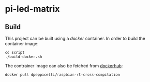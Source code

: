 # pi-led-matrix

## Build

This project can be built using a *docker* container.
In order to build the container image:

```
cd script
./build-docker.sh
```

The contrainer image can also be fetched from [dockerhub](https://hub.docker.com/r/dpeppicelli/raspbian-rt-cross-compilation):

```
docker pull dpeppicelli/raspbian-rt-cross-compilation 
```